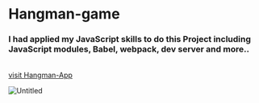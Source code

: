 # Hangman-game
### I had applied my JavaScript skills to do this Project including JavaScript modules, Babel, webpack, dev server and more..
<br>[visit Hangman-App](https://gusty-chair.surge.sh/)

![Untitled](https://user-images.githubusercontent.com/92885872/153632021-ba3517c0-2221-4445-aaf4-8f827602eff2.png)


